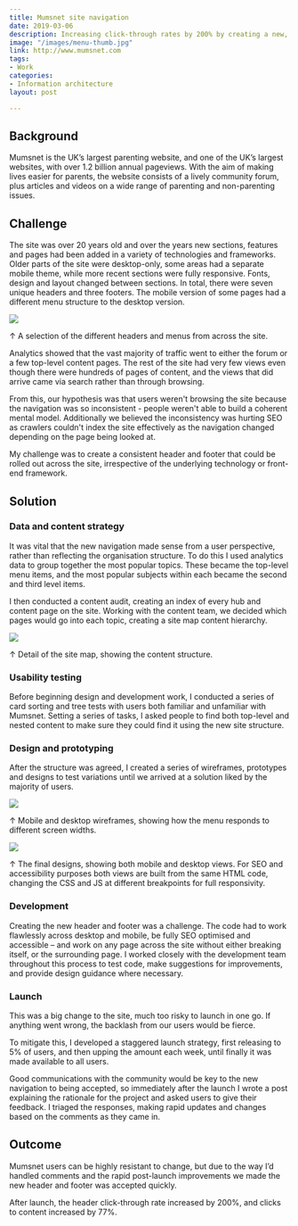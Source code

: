 ```yaml
---
title: Mumsnet site navigation
date: 2019-03-06
description: Increasing click-through rates by 200% by creating a new, consistent, sitewide navigation structure.
image: "/images/menu-thumb.jpg"
link: http://www.mumsnet.com
tags:
- Work
categories:
- Information architecture
layout: post

---
```


## Background

Mumsnet is the UK’s largest parenting website, and one of the UK’s largest websites, with over 1.2 billion annual pageviews. With the aim of making lives easier for parents, the website consists of a lively community forum, plus articles and videos on a wide range of parenting and non-parenting issues.

## Challenge

The site was over 20 years old and over the years new sections, features and pages had been added in a variety of technologies and frameworks. Older parts of the site were desktop-only, some areas had a separate mobile theme, while more recent sections were fully responsive. Fonts, design and layout changed between sections. In total, there were seven unique headers and three footers. The mobile version of some pages had a different menu structure to the desktop version. 

<img src="/images/mn-menu1.jpg" class="wide" />

<p class="caption">↑ A selection of the different headers and menus from across the site.</p>

Analytics showed that the vast majority of traffic went to either the forum or a few top-level content pages. The rest of the site had very few views even though there were hundreds of pages of content, and the views that did arrive came via search rather than through browsing.

From this, our hypothesis was that users weren't browsing the site because the navigation was so inconsistent - people weren't able to build a coherent mental model. Additionally we believed the inconsistency was hurting SEO as crawlers couldn't index the site effectively as the navigation changed depending on the page being looked at.

My challenge was to create a consistent header and footer that could be rolled out across the site, irrespective of the underlying technology or front-end framework.

## Solution

### Data and content strategy

It was vital that the new navigation made sense from a user perspective, rather than reflecting the organisation structure. To do this I used analytics data to group together the most popular topics. These became the top-level menu items, and the most popular subjects within each became the second and third level items.

I then conducted a content audit, creating an index of every hub and content page on the site. Working with the content team, we decided which pages would go into each topic, creating a site map content hierarchy. 

<img src="/images/mn-menu2.jpg" class="wide" />
<p class="caption">↑ Detail of the site map, showing the content structure.</p>

### Usability testing

Before beginning design and development work, I conducted a series of card sorting and tree tests with users both familiar and unfamiliar with Mumsnet. Setting a series of tasks, I asked people to find both top-level and nested content to make sure they could find it using the new site structure.

### Design and prototyping

After the structure was agreed, I created a series of wireframes, prototypes and designs to test variations until we arrived at a solution liked by the majority of users.

<img src="/images/mn-menu3.jpg" class="wide" />
<p class="caption">↑ Mobile and desktop wireframes, showing how the menu responds to different screen widths.</p>

<img src="/images/mn-menu4.jpg" class="wide" />
<p class="caption">↑ The final designs, showing both mobile and desktop views. For SEO and accessibility purposes both views are built from the same HTML code, changing the CSS and JS at different breakpoints for full responsivity.</p>


### Development

Creating the new header and footer was a challenge. The code had to work flawlessly across desktop and mobile, be fully SEO optimised and accessible – and work on any page across the site without either breaking itself, or the surrounding page. I worked closely with the development team throughout this process to test code, make suggestions for improvements, and provide design guidance where necessary.

### Launch

This was a big change to the site, much too risky to launch in one go. If anything went wrong, the backlash from our users would be fierce.

To mitigate this, I developed a staggered launch strategy, first releasing to 5% of users, and then upping the amount each week, until finally it was made available to all users.

Good communications with the community would be key to the new navigation to being accepted, so immediately after the launch I wrote a post explaining the rationale for the project and asked users to give their feedback. I triaged the responses, making rapid updates and changes based on the comments as they came in.

## Outcome

Mumsnet users can be highly resistant to change, but due to the way I’d handled comments and the rapid post-launch improvements we made the new header and footer was accepted quickly.

After launch, the header click-through rate increased by 200%, and clicks to content increased by 77%.

